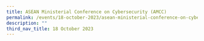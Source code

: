 ```yaml
---
title: ASEAN Ministerial Conference on Cybersecurity (AMCC)
permalink: /events/18-october-2023/asean-ministerial-conference-on-cybersecurity/
description: ""
third_nav_title: 18 October 2023
---
```

